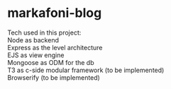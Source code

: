 # markafoni-blog

Tech used in this project:<br>
Node      as backend<br>
Express   as the level architecture<br>
EJS       as view engine<br>
Mongoose  as ODM for the db<br>
T3        as c-side modular framework (to be implemented)<br>
Browserify (to be implemented)

